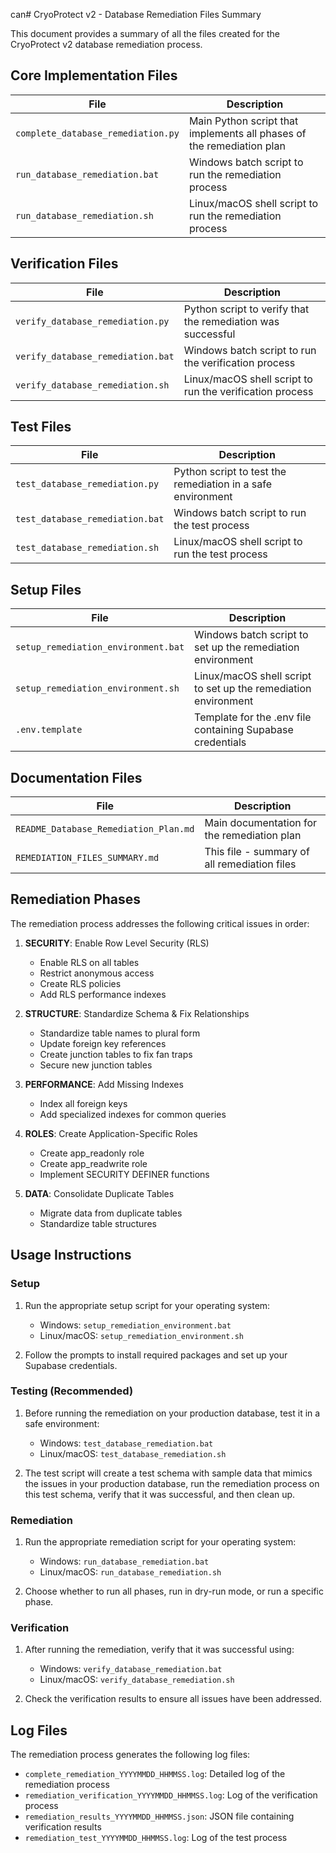 can# CryoProtect v2 - Database Remediation Files Summary

This document provides a summary of all the files created for the CryoProtect v2 database remediation process.

## Core Implementation Files

| File | Description |
|------|-------------|
| `complete_database_remediation.py` | Main Python script that implements all phases of the remediation plan |
| `run_database_remediation.bat` | Windows batch script to run the remediation process |
| `run_database_remediation.sh` | Linux/macOS shell script to run the remediation process |

## Verification Files

| File | Description |
|------|-------------|
| `verify_database_remediation.py` | Python script to verify that the remediation was successful |
| `verify_database_remediation.bat` | Windows batch script to run the verification process |
| `verify_database_remediation.sh` | Linux/macOS shell script to run the verification process |

## Test Files

| File | Description |
|------|-------------|
| `test_database_remediation.py` | Python script to test the remediation in a safe environment |
| `test_database_remediation.bat` | Windows batch script to run the test process |
| `test_database_remediation.sh` | Linux/macOS shell script to run the test process |

## Setup Files

| File | Description |
|------|-------------|
| `setup_remediation_environment.bat` | Windows batch script to set up the remediation environment |
| `setup_remediation_environment.sh` | Linux/macOS shell script to set up the remediation environment |
| `.env.template` | Template for the .env file containing Supabase credentials |

## Documentation Files

| File | Description |
|------|-------------|
| `README_Database_Remediation_Plan.md` | Main documentation for the remediation plan |
| `REMEDIATION_FILES_SUMMARY.md` | This file - summary of all remediation files |

## Remediation Phases

The remediation process addresses the following critical issues in order:

1. **SECURITY**: Enable Row Level Security (RLS)
   - Enable RLS on all tables
   - Restrict anonymous access
   - Create RLS policies
   - Add RLS performance indexes

2. **STRUCTURE**: Standardize Schema & Fix Relationships
   - Standardize table names to plural form
   - Update foreign key references
   - Create junction tables to fix fan traps
   - Secure new junction tables

3. **PERFORMANCE**: Add Missing Indexes
   - Index all foreign keys
   - Add specialized indexes for common queries

4. **ROLES**: Create Application-Specific Roles
   - Create app_readonly role
   - Create app_readwrite role
   - Implement SECURITY DEFINER functions

5. **DATA**: Consolidate Duplicate Tables
   - Migrate data from duplicate tables
   - Standardize table structures

## Usage Instructions

### Setup

1. Run the appropriate setup script for your operating system:
   - Windows: `setup_remediation_environment.bat`
   - Linux/macOS: `setup_remediation_environment.sh`

2. Follow the prompts to install required packages and set up your Supabase credentials.

### Testing (Recommended)

1. Before running the remediation on your production database, test it in a safe environment:
   - Windows: `test_database_remediation.bat`
   - Linux/macOS: `test_database_remediation.sh`

2. The test script will create a test schema with sample data that mimics the issues in your production database, run the remediation process on this test schema, verify that it was successful, and then clean up.

### Remediation

1. Run the appropriate remediation script for your operating system:
   - Windows: `run_database_remediation.bat`
   - Linux/macOS: `run_database_remediation.sh`

2. Choose whether to run all phases, run in dry-run mode, or run a specific phase.

### Verification

1. After running the remediation, verify that it was successful using:
   - Windows: `verify_database_remediation.bat`
   - Linux/macOS: `verify_database_remediation.sh`

2. Check the verification results to ensure all issues have been addressed.

## Log Files

The remediation process generates the following log files:

- `complete_remediation_YYYYMMDD_HHMMSS.log`: Detailed log of the remediation process
- `remediation_verification_YYYYMMDD_HHMMSS.log`: Log of the verification process
- `remediation_results_YYYYMMDD_HHMMSS.json`: JSON file containing verification results
- `remediation_test_YYYYMMDD_HHMMSS.log`: Log of the test process